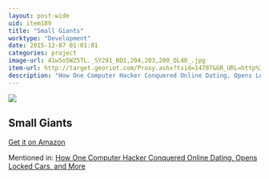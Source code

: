 ```yaml
---
layout: post-wide
uid: item189
title: "Small Giants"
worktype: "Development"
date: 2015-12-07 01:01:01
categories: project
image-url: 41w5o5WZ5TL._SY291_BO1,204,203,200_QL40_.jpg
item-url: http://target.georiot.com/Proxy.ashx?tsid=14707&GR_URL=http%3A%2F%2Fwww.amazon.com%2FSmall-Giants-Companies-Choose-Instead%2Fdp%2F1591841496%2F
description: "How One Computer Hacker Conquered Online Dating, Opens Locked Cars, and More"
---
```

<a href="http://target.georiot.com/Proxy.ashx?tsid=14707&GR_URL=http%3A%2F%2Fwww.amazon.com%2FSmall-Giants-Companies-Choose-Instead%2Fdp%2F1591841496%2F" target="blank"><img src="../../../../img/thumbs/41w5o5WZ5TL._SY291_BO1,204,203,200_QL40_.jpg" class="prod-img"></a>
<h2>Small Giants</h2>
<p><a href="http://target.georiot.com/Proxy.ashx?tsid=14707&GR_URL=http%3A%2F%2Fwww.amazon.com%2FSmall-Giants-Companies-Choose-Instead%2Fdp%2F1591841496%2F" target="blank">Get it on Amazon</a><p>
<p>Mentioned in: <a href="http://fourhourworkweek.com/2015/05/02/samy-kamkar/" target="blank">How One Computer Hacker Conquered Online Dating, Opens Locked Cars, and More</a></p>
